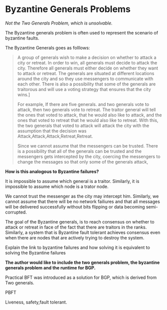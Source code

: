# Byzantine Generals Problems

_Not the Two Generals Problem, which is unsolvable._

The Byzantine generals problem is often used to represent the scenario of byzantine faults. 

The Byzantine Generals goes as folllows:

> A group of generals wish to make a decision on whether to attack a city or retreat. In order to win, all generals must decide to attack the city. Therefore all generals must either decide on whether they want to attack or retreat. The generals are situated at different locations around the city and so they use messengers to communicate with each other. There is also a possibility that some of the generals are traitorous and will use a voting strategy that ensures that the city wins.\]
>
>
>
> For example, If there are five generals. and two generals vote to attack, then two generals vote to retreat. The traitor general will tell the ones that voted to attack, that he would also like to attack, and the ones that voted to retreat that he would also like to retreat. With this, the two generals that voted to attack will attack the city with the assumption that the decision was Attack,Attack,Attack,Retreat,Retreat. 
>
> Since we cannot assume that the messengers can be trusted. There is a possibility that all of the generals can be trusted and  the messengers gets intercepted by the city, coercing the messengers to change the messages so that only some of the generals attack,

**How is this analogous to Byzantine failures?**

It is impossible to assume which general is a traitor. Similarly, it is impossible to assume which node is a trator node.

We cannot trust the messenger as the city may intercept him. Similarly, we cannot assume that there will be no network failiures and that all messages will be delivered successfully without bits flipping or data becoming semi-corrupted.

The goal of the Byzantine generals, is to reach consensus on whether to attack or retreat in face of the fact that there are traitors in the ranks. Similarly, a system that is Byzantine fault tolerant achieves consensus even when there are nodes that are actively trying to destroy the system. 



Explain the link to byzantine failures and how solving it is equivalent to solving the Byzantine failures

**The author would like to include the two generals problem, the byzantine generals problem and the runtime for BGP.**

Practical BFT was introduced as a solution for BGP, which is derived from Two generals.

PBFT

Liveness, safety,fault tolerant.

